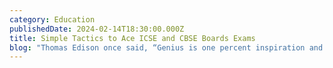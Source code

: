 ```yaml
---
category: Education
publishedDate: 2024-02-14T18:30:00.000Z
title: Simple Tactics to Ace ICSE and CBSE Boards Exams
blog: "Thomas Edison once said, “Genius is one percent inspiration and ninety-nine percent perspiration.” This quote resonates, especially when it comes to preparing for ICSE school ([Indian Certificate of Secondary Education](https://cisce.org/ \"Indian Certificate of Secondary Education\")) or CBSE school ([Central Board of Secondary Education](https://www.cbse.gov.in/ \"Central Board of Secondary Education\")) board exams. It reminds us that success is not just about genius; it comes from working hard and being consistent.\n\nAs students gear up for these exams, the journey might seem challenging. However, fret not! With a few simple tactics, you can work through the study process smoothly and confidently. \n\nStudy Schedule\n\nTo do well in exams, know your syllabus and create a smart study plan. The syllabus is your roadmap, guiding you through the topics you need to tackle. Your study schedule is a compass, helping you navigate your learning journey effectively. \n\n###### Time Management\n\nManaging time is a top priority for students gearing up for exams. It’s about consciously planning and dividing your time among different tasks to ensure you’re productive and keep your study routine in balance.\n\nA student who doesn’t manage time well finds themselves studying all subjects at the last minute, leaving them tired, with less info sticking, and feeling super stressed. Whereas, a student who plans their study sessions carefully, dedicating specific times for each subject heads into exams confidently. Nailing time management means breaking study sessions into smaller parts, setting clear goals, and using tools like planners to track progress.\n\nStudy Techniques\_\n\nMaking use of effective study techniques is a smart move for understanding, remembering, and using what you learn way better, whether it’s for board exams or any time you’re being assessed.\_\n\nThink about a student who sticks to just one way of studying, like reading and highlighting notes. While it might work for some, others might find visual aids more helpful. But a student who uses different effective study techniques, making colourful mind maps, using flashcards for quick reviews, and joining study groups. This flexible approach makes studying more fun and gives a wholesome and better understanding of the subjects.\n\nFor parents and students in Electronic City, Bangalore, navigating the educational landscape can be challenging. However, many reputable schools in South Bangalore excel in providing a dynamic learning environment. These institutions, particularly the [top schools in Electronic City](https://www.ekaminstitutions.com \"top schools in Electronic City\"), boast experienced educators and modern facilities. They employ comprehensive study techniques, enabling students not only to excel in exams but also to thrive in a variety of extracurricular activities that go beyond traditional academics.\n\nGuidance and Practice\_\n\nGetting advice from teachers and doing self-assessment are like the solid base of a strong building. This gives students really useful insights, support, and a better grip on their strengths and weaknesses.\n\nA student who only sticks to textbooks and doesn’t receive guidance from teachers might have a tough time with some ideas and miss out on some really good tips. However, a student who actively talks to teachers, asks questions and gets clarification utilises the teacher’s expertise. This well-rounded approach to really understand what they’re learning and self-assessing makes sure exam preparation is effective.\n\n###### Good Health and Positive Mindset\_\n\nTaking care of your health and keeping a positive mindset is a big deal when getting ready for ICSE or CBSE board exams. It seriously affects how well you can focus and handle your studies.\n\nConsider a student who forgets about their health during exams, skipping proper meals and compromising on sleep to study more. Even though they’re putting in tons of effort, they might end up tired and stressed, unable to concentrate. Now, consider a student who gets enough sleep, eats well, and takes short breaks for exercise during their study time. This student is more likely to tackle their studies with a clear mind and more endurance.\n\nPreparing for board exams can be a stressful task for many students. To support them on this journey, a few [top schools in South Bangalore](https://www.ekaminstitutions.com/admissions \"top schools in South Bangalore\") offer personalised guidance. By providing one-on-one counselling, custom study plans, and stress management techniques, the [best CBSE schools](https://www.ekaminstitutions.com/ \"best CBSE schools\") ensure that students are well-prepared not just academically, but also emotionally and physically.\n\n###### Revision\_\n\nRegular revision not only helps understand things better but also makes sure you remember them for the long haul. It fights against the forgetting curve, which is when you start forgetting stuff if you don’t go over it again.\_\n\nPicture a student who studies one subject for hours in one go, thinking that’s enough to nail it. But as the exam gets closer, they struggle to remember details and feel super stressed. In comparison, a student who sets aside short, regular times for review in their study plan keeps going over what they learned before, making the information stick better.\n\nCBSE schools in Bangalore focus on making sure students stay on top of their syllabus through regular revision. The [top ranked CBSE schools in Bangalore](https://www.ekaminstitutions.com \"top ranked CBSE schools in Bangalore\") don’t just teach new topics; they also ensure students revisit and retain what they have learned. This helps students understand concepts better, remember them longer, and feel more confident in their studies.\n\n###### Utilise Online Resources\_\n\nUsing online resources is a smart way to make your learning experience better, especially when gearing up for exams. It’s about making the most of the tons of educational content available on the internet.\_\n\nFor instance, take a student getting ready for board exams who sticks only to textbooks and class notes. Those are good, but they might be missing out on the interesting finds online. On the flip side, take a student who digs into online resources, finding educational websites, video tutorials, and interactive platforms. By adding these into their study routine, they make learning more interesting and effective.\n\nPreparation for ICSE and CBSE school board exams does not have to be overwhelming. With a well-structured study plan, effective time management, and a positive mindset, you can confidently tackle these exams. Remember, success is not just about the destination but the journey of growth and learning along the way. Good luck!\n\nThe best CBSE schools in Bangalore, particularly the [top CBSE schools in Electronic City](https://www.ekaminstitutions.com \"top CBSE schools in Electronic City\"), stand out not only for their academic excellence but also for their innovative approaches to inclusive education. These [schools in Electronic City Phase 1](https://www.ekaminstitutions.com/ \"schools in Electronic City Phase 1\") recognise the diverse learning needs of their student body, offering special classes for students who may find themselves lagging behind in the syllabus. Many top schools in Bangalore even use online educational resources to help students understand complex topics more clearly.\n"
---
```


